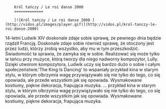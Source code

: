 
        Król tańczy / Le roi danse 2000 
        =============
        
        [![Król tańczy / Le roi danse 2000 ](http://vidos.pl/images/player.gif)](http://vidos.pl/krol-tanczy-le-roi-danse-2000)
        
        
 14-letni Ludwik XIV doskonale zdaje sobie sprawę, że pewnego dnia będzie rządził Francją. Doskonale zdaje sobie również sprawę, że otoczony jest przez ludzi, którzy zrobią wszystko, aby mu w tym przeszkodzić. Świadomość ta sprawia, że zamyka się w sobie. Realizować się może tylko w tańcu przy muzyce, którą tworzy dla niego nadworny kompozytor, Lully. Dzięki utworom kompozytora, Ludwik uczy się bardzo dużo o sobie i całym społeczeństwie.'The King Is Dancing' to wspaniały przykład kina w starym stylu, w którym olbrzymia wagę przywiązywało się nie tylko do tego, co się opowiada, ale przede wszystkim jak się opowiada. Wysmakowane kostiumy, piękne dekoracja, frapująca muzyka.   ... przykład kina w starym stylu, w którym olbrzymia wagę przywiązywało się nie tylko do tego, co się opowiada, ale przede wszystkim jak się opowiada. Wysmakowane kostiumy, piękne dekoracja, frapująca muzyka.
    